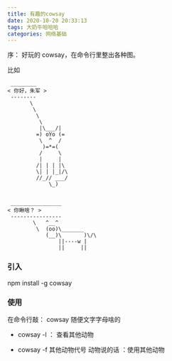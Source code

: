 ```yaml
---
title: 有趣的cowsay
date: 2020-10-20 20:33:13
tags: 大奶牛哈哈哈
categories: 网络基础
---
```


序：
好玩的 cowsay，在命令行里整出各种图。

比如

```
 ________
< 你好，朱军 >
 --------
       \
        \
         \
          \
          |\___/|
         =) oYo (=
          \  ^  /
           )=*=(
          /     \
          |     |
         /| | | |\
         \| | |_|/\
         //_// ___/
             \_)


 ________________
< 你瞅啥？ >
 ----------------
        \   ^__^
         \  (oo)\_______
            (__)\       )\/\
                ||----w |
                ||     ||

```

### 引入

npm install -g cowsay

### 使用

在命令行敲： cowsay 随便文字字母啥的

- cowsay -l ： 查看其他动物

- cowsay -f 其他动物代号 动物说的话 ：使用其他动物
